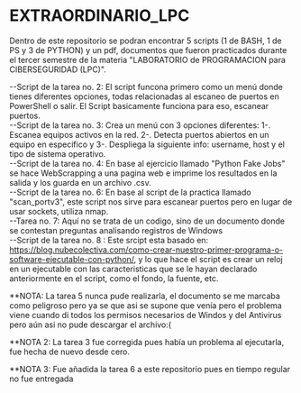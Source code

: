 # EXTRAORDINARIO_LPC
Dentro de este repositorio se podran encontrar 5 scripts (1 de BASH, 1 de PS y 3 de PYTHON) y un pdf, documentos que fueron practicados durante el tercer semestre de la materia "LABORATORIO de PROGRAMACION para CIBERSEGURIDAD (LPC)".  

--Script de la tarea no. 2: El script funcona primero como un menú donde tienes diferentes opciones, todas relacionadas al escaneo de puertos en PowerShell o salir. El Script basicamente funciona para eso, escanear puertos.  
--Script de la tarea no. 3: Crea un menú con 3 opciones diferentes: 1-. Escanea equipos activos en la red. 2-. Detecta puertos abiertos en un equipo en especifico y 3-. Despliega la siguiente info: username, host y el tipo de sistema operativo.  
--Script de la tarea no. 4: En base al ejercicio llamado "Python Fake Jobs" se hace WebScrapping a una pagina web e imprime los resultados en la salida y los guarda en un archivo .csv.  
--Script de la tarea no. 6: En base al script de la practica llamado "scan_portv3", este script nos sirve para escanear puertos pero en lugar de usar sockets, utiliza nmap.  
--Tarea no. 7: Aquí no se trata de un codigo, sino de un documento donde se contestan preguntas analisando registros de Windows  
--Script de la tarea no. 8 : Este srcipt esta basado en: https://blog.nubecolectiva.com/como-crear-nuestro-primer-programa-o-software-ejecutable-con-python/, y lo que hace el script es crear un reloj en un ejecutable con las caracteristicas que se le hayan declarado anteriormente en el script, como el fondo, la fuente, etc. 

**NOTA: La tarea 5 nunca pude realizarla, el documento se me marcaba como peligroso pero ya se que asi se supone que venía pero el problema viene cuando di todos los permisos necesarios de Windos y del Antivirus pero aún asi no pude descargar el archivo:(

**NOTA 2: La tarea 3 fue corregida pues había un problema al ejecutarla, fue hecha de nuevo desde cero.

**NOTA 3: Fue añadida la tarea 6 a este repositorio pues en tiempo regular no fue entregada
